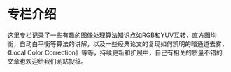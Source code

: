 # 专栏介绍

这里专栏记录了一些有趣的图像处理算法知识点如RGB和YUV互转，直方图均衡，自动白平衡等算法的讲解，以及一些经典论文的复现如何凯明的暗通道去雾，《Local Color Correction》等等，持续更新和扩展中，自己有相关的质量不错的文章也欢迎给我们网站投稿。

